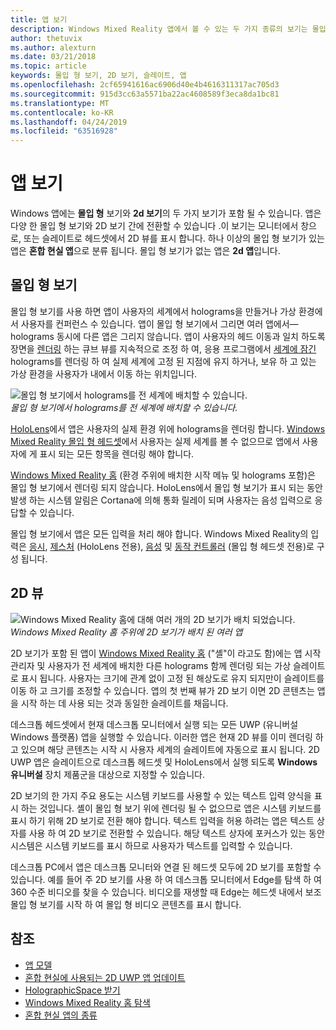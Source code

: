 ```yaml
---
title: 앱 보기
description: Windows Mixed Reality 앱에서 볼 수 있는 두 가지 종류의 보기는 몰입 형 뷰와 2D 뷰입니다.
author: thetuvix
ms.author: alexturn
ms.date: 03/21/2018
ms.topic: article
keywords: 몰입 형 보기, 2D 보기, 슬레이트, 앱
ms.openlocfilehash: 2cf65941616ac6906d40e4b4616311317ac705d3
ms.sourcegitcommit: 915d3cc63a5571ba22ac4608589f3eca8da1bc81
ms.translationtype: MT
ms.contentlocale: ko-KR
ms.lasthandoff: 04/24/2019
ms.locfileid: "63516928"
---
```

# <a name="app-views"></a>앱 보기

Windows 앱에는 **몰입 형** 보기와 **2d 보기**의 두 가지 보기가 포함 될 수 있습니다. 앱은 다양 한 몰입 형 보기와 2D 보기 간에 전환할 수 있습니다 .이 보기는 모니터에서 창으로, 또는 슬레이트로 헤드셋에서 2D 뷰를 표시 합니다. 하나 이상의 몰입 형 보기가 있는 앱은 **혼합 현실 앱**으로 분류 됩니다. 몰입 형 보기가 없는 앱은 **2d 앱**입니다.

## <a name="immersive-views"></a>몰입 형 보기

몰입 형 보기를 사용 하면 앱이 사용자의 세계에서 holograms을 만들거나 가상 환경에서 사용자를 컨퍼런스 수 있습니다. 앱이 몰입 형 보기에서 그리면 여러 앱에서&mdash;holograms 동시에 다른 앱은 그리지 않습니다. 앱이 사용자의 헤드 이동과 일치 하도록 장면을 [렌더링](rendering.md) 하는 큐브 뷰를 지속적으로 조정 하 여, 응용 프로그램에서 [세계에 잠긴](coordinate-systems.md) holograms를 렌더링 하 여 실제 세계에 고정 된 지점에 유지 하거나, 보유 하 고 있는 가상 환경을 사용자가 내에서 이동 하는 위치입니다.

![몰입 형 보기에서 holograms를 전 세계에 배치할 수 있습니다.](images/designoverview.jpg)<br>
*몰입 형 보기에서 holograms를 전 세계에 배치할 수 있습니다.*

[HoloLens](hololens-hardware-details.md)에서 앱은 사용자의 실제 환경 위에 holograms을 렌더링 합니다. [Windows Mixed Reality 몰입 형 헤드셋](immersive-headset-hardware-details.md)에서 사용자는 실제 세계를 볼 수 없으므로 앱에서 사용자에 게 표시 되는 모든 항목을 렌더링 해야 합니다.

[Windows Mixed Reality 홈](navigating-the-windows-mixed-reality-home.md) (환경 주위에 배치한 시작 메뉴 및 holograms 포함)은 몰입 형 보기에서 렌더링 되지 않습니다. HoloLens에서 몰입 형 보기가 표시 되는 동안 발생 하는 시스템 알림은 Cortana에 의해 통화 릴레이 되며 사용자는 음성 입력으로 응답할 수 있습니다.

몰입 형 보기에서 앱은 모든 입력을 처리 해야 합니다. Windows Mixed Reality의 입력은 [응시](gaze.md), [제스처](gestures.md) (HoloLens 전용), [음성](voice-input.md) 및 [동작 컨트롤러](motion-controllers.md) (몰입 형 헤드셋 전용)로 구성 됩니다.

## <a name="2d-views"></a>2D 뷰

![Windows Mixed Reality 홈에 대해 여러 개의 2D 보기가 배치 되었습니다.](images/teleportation-640px.png)<br>
*Windows Mixed Reality 홈 주위에 2D 보기가 배치 된 여러 앱*

2D 보기가 포함 된 앱이 [Windows Mixed Reality 홈](navigating-the-windows-mixed-reality-home.md) ("셸"이 라고도 함)에는 앱 시작 관리자 및 사용자가 전 세계에 배치한 다른 holograms 함께 렌더링 되는 가상 슬레이트로 표시 됩니다. 사용자는 크기에 관계 없이 고정 된 해상도로 유지 되지만이 슬레이트를 이동 하 고 크기를 조정할 수 있습니다. 앱의 첫 번째 뷰가 2D 보기 이면 2D 콘텐츠는 앱을 시작 하는 데 사용 되는 것과 동일한 슬레이트를 채웁니다.

데스크톱 헤드셋에서 현재 데스크톱 모니터에서 실행 되는 모든 UWP (유니버설 Windows 플랫폼) 앱을 실행할 수 있습니다. 이러한 앱은 현재 2D 뷰를 이미 렌더링 하 고 있으며 해당 콘텐츠는 시작 시 사용자 세계의 슬레이트에 자동으로 표시 됩니다. 2D UWP 앱은 슬레이트으로 데스크톱 헤드셋 및 HoloLens에서 실행 되도록 **Windows 유니버설** 장치 제품군을 대상으로 지정할 수 있습니다.

2D 보기의 한 가지 주요 용도는 시스템 키보드를 사용할 수 있는 텍스트 입력 양식을 표시 하는 것입니다. 셸이 몰입 형 보기 위에 렌더링 될 수 없으므로 앱은 시스템 키보드를 표시 하기 위해 2D 보기로 전환 해야 합니다. 텍스트 입력을 허용 하려는 앱은 텍스트 상자를 사용 하 여 2D 보기로 전환할 수 있습니다. 해당 텍스트 상자에 포커스가 있는 동안 시스템은 시스템 키보드를 표시 하므로 사용자가 텍스트를 입력할 수 있습니다.

데스크톱 PC에서 앱은 데스크톱 모니터와 연결 된 헤드셋 모두에 2D 보기를 포함할 수 있습니다. 예를 들어 주 2D 보기를 사용 하 여 데스크톱 모니터에서 Edge를 탐색 하 여 360 수준 비디오를 찾을 수 있습니다. 비디오를 재생할 때 Edge는 헤드셋 내에서 보조 몰입 형 보기를 시작 하 여 몰입 형 비디오 콘텐츠를 표시 합니다.

## <a name="see-also"></a>참조

* [앱 모델](app-model.md)
* [혼합 현실에 사용되는 2D UWP 앱 업데이트](building-2d-apps.md)
* [HolographicSpace 받기](getting-a-holographicspace.md)
* [Windows Mixed Reality 홈 탐색](navigating-the-windows-mixed-reality-home.md)
* [혼합 현실 앱의 종류](types-of-mixed-reality-apps.md)
